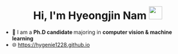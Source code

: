 
<h1 align="center"><b>Hi, I'm Hyeongjin Nam </b><img src="https://media.giphy.com/media/hvRJCLFzcasrR4ia7z/giphy.gif" width="35"></h1>


- 🔭 I am a <b> Ph.D candidate </b> majoring in <b> computer vision & machine learning </b>
- 🌐 https://hygenie1228.github.io
